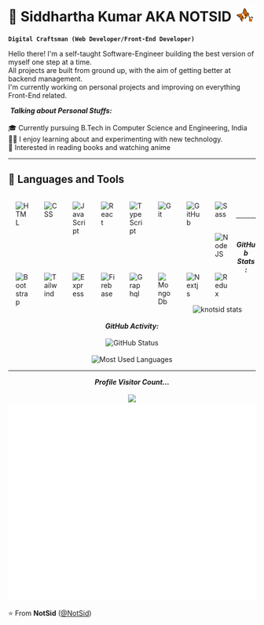 # 🌌 Siddhartha Kumar AKA NOTSID <img src="gif/hello.png" height="30"  >

**`Digital Craftsman (Web Developer/Front-End Developer)`**

Hello there! I'm a self-taught Software-Engineer building the best version of myself one step at a time.<br>
All projects are built from ground up, with the aim of getting better at backend management.<br>
I'm currently working on personal projects and improving on everything Front-End related.

&nbsp;**_Talking about Personal Stuffs:_**<br/><br/>
🎓 Currently pursuing B.Tech in Computer Science and Engineering, India<br/>
👨‍💻 I enjoy learning about and experimenting with new technology.<br/>
🎯 Interested in reading books and watching anime<br/>

<hr>

<h2>🧰 Languages and Tools</h2>

<img align="left" alt="HTML" width="28px" style="padding:15px; " src="https://cdn.jsdelivr.net/gh/devicons/devicon/icons/html5/html5-plain.svg" />
<img align="left" alt="CSS" width="28px" style="padding:15px;" src="https://cdn.jsdelivr.net/gh/devicons/devicon/icons/css3/css3-plain.svg" />
<img align="left" alt="JavaScript" width="28px" style="padding:15px;" src="https://cdn.jsdelivr.net/gh/devicons/devicon/icons/javascript/javascript-plain.svg" />
<img align="left" alt="React" width="28px" style="padding:15px;" src="https://cdn.jsdelivr.net/gh/devicons/devicon/icons/react/react-original.svg" />
<img align="left" alt="TypeScript" width="28px" style="padding:15px;" src="https://cdn.jsdelivr.net/gh/devicons/devicon/icons/typescript/typescript-plain.svg" />
<img align="left" alt="Git" width="28px" style="padding:15px;" src="https://cdn.jsdelivr.net/gh/devicons/devicon/icons/git/git-original.svg" />
<img align="left" alt="GitHub" width="28px" style="padding:15px;" src="https://cdn.jsdelivr.net/gh/devicons/devicon/icons/github/github-original.svg" />
<img align="left" alt="Sass" width="28px" style="padding:15px;" src="https://cdn.jsdelivr.net/gh/devicons/devicon/icons/sass/sass-original.svg" />
<img align="left" alt="NodeJS" width="28px" style="padding:15px;" src="https://cdn.jsdelivr.net/gh/devicons/devicon/icons/nodejs/nodejs-original.svg" />
<img align="left" alt="Bootstrap" width="28px" style="padding:15px;" src="https://cdn.jsdelivr.net/gh/devicons/devicon/icons/bootstrap/bootstrap-plain.svg" />
<img align="left" alt="Tailwind" width="28px" style="padding:15px;" src="https://cdn.jsdelivr.net/gh/devicons/devicon/icons/tailwindcss/tailwindcss-plain.svg" />
<img align="left" alt="Express" width="28px" style="padding:15px;" src="https://cdn.jsdelivr.net/gh/devicons/devicon/icons/express/express-original.svg" />
<img align="left" alt="Firebase" width="28px" style="padding:15px;" src="https://cdn.jsdelivr.net/gh/devicons/devicon/icons/firebase/firebase-plain.svg" />
<img align="left" alt="Graphql" width="28px" style="padding:15px;" src="https://cdn.jsdelivr.net/gh/devicons/devicon/icons/graphql/graphql-plain.svg" />
<img align="left" alt="MongoDb" width="28px" style="padding:15px;" src="https://cdn.jsdelivr.net/gh/devicons/devicon/icons/mongodb/mongodb-original-wordmark.svg" />
<img align="left" alt="Nextjs" width="28px" style="padding:15px;" src="https://cdn.jsdelivr.net/gh/devicons/devicon/icons/nextjs/nextjs-original.svg" />
<img align="left" alt="Redux" width="28px" style="padding:15px;" src="https://cdn.jsdelivr.net/gh/devicons/devicon/icons/redux/redux-original.svg" />
<br/><br/>
<hr><br/>

<p align = "center">
  <i><b>GitHub Stats:</b></i>
  <br><br>

<p align="center">
<img src = "https://github-readme-streak-stats.herokuapp.com?user=knotsid&theme=highcontrast&border_radius=0&stroke=EB5454&currStreakNum=3836EB&sideNums=8BEB55&sideLabels=EB8720" alt="knotsid stats" /><br><br>
<i><b>GitHub Activity:</b></i><br><br>
<img src="https://github-readme-stats.vercel.app/api?username=knotsid&show_icons=true&theme=vision-friendly-dark&hide_border=true" alt="GitHub Status"/><br><br>
<!-- <img src="https://github-readme-stats.vercel.app/api?username=knotsid&show_icons=true&theme=vision-friendly-dark&hide_border=true" alt="GitHub Status"/><br><br> -->
<img src = "https://github-readme-stats.vercel.app/api/top-langs/?username=knotsid&hide=html&layout=compact&langs_count=6&theme=vision-friendly-dark&hide_border=true" alt="Most Used Languages">
</p>

<hr>

<p align="center"> 
  <i><b>Profile Visitor Count...</b></i><br><br>
  <img src="https://profile-counter.glitch.me/knotsid/count.svg" /><br>
  <img src="gif/hello.gif" height="400">
  
</p>

⭐️ From **NotSid** ([@NotSid](https://github.com/knotsid))